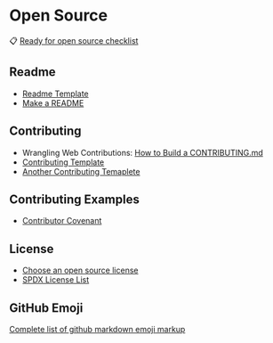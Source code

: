 # Open Source

:clipboard: [Ready for open source checklist](https://gist.github.com/PurpleBooth/6f1ba788bf70fb501439)

## Readme

- [Readme Template](https://gist.github.com/PurpleBooth/109311bb0361f32d87a2)
- [Make a README](https://www.makeareadme.com/)

## Contributing

- Wrangling Web Contributions: [How to Build a CONTRIBUTING.md](https://mozillascience.github.io/working-open-workshop/contributing/)
- [Contributing Template](https://gist.github.com/PurpleBooth/b24679402957c63ec426)
- [Another Contributing Temaplete](https://github.com/nayafia/contributing-template/blob/master/CONTRIBUTING-template.md)

## Contributing Examples

- [Contributor Covenant](https://www.contributor-covenant.org/)

## License

- [Choose an open source license](https://choosealicense.com/)
- [SPDX License List](https://spdx.org/licenses/)

## GitHub Emoji

[Complete list of github markdown emoji markup](https://gist.github.com/rxaviers/7360908)
